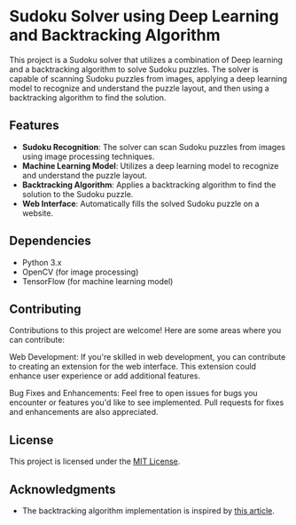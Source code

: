 # Sudoku Solver using Deep Learning and Backtracking Algorithm

This project is a Sudoku solver that utilizes a combination of Deep learning and a backtracking algorithm to solve Sudoku puzzles. The solver is capable of scanning Sudoku puzzles from images, applying a deep learning model to recognize and understand the puzzle layout, and then using a backtracking algorithm to find the solution. 

## Features

- **Sudoku Recognition**: The solver can scan Sudoku puzzles from images using image processing techniques.
- **Machine Learning Model**: Utilizes a deep learning model to recognize and understand the puzzle layout.
- **Backtracking Algorithm**: Applies a backtracking algorithm to find the solution to the Sudoku puzzle.
- **Web Interface**: Automatically fills the solved Sudoku puzzle on a website.

## Dependencies

- Python 3.x
- OpenCV (for image processing)
- TensorFlow (for machine learning model)

## Contributing

Contributions to this project are welcome! Here are some areas where you can contribute:

Web Development: If you're skilled in web development, you can contribute to creating an extension for the web interface. This extension could enhance user experience or add additional features.

Bug Fixes and Enhancements: Feel free to open issues for bugs you encounter or features you'd like to see implemented. Pull requests for fixes and enhancements are also appreciated.

## License

This project is licensed under the [MIT License](LICENSE).

## Acknowledgments

- The backtracking algorithm implementation is inspired by [this article](https://www.geeksforgeeks.org/sudoku-backtracking-7/).
